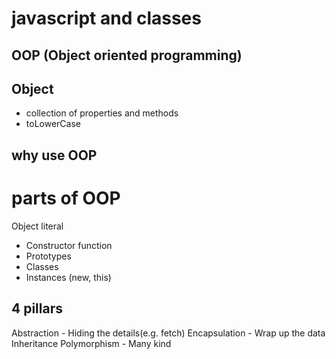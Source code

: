 # javascript and classes

## OOP (Object oriented programming)

## Object
- collection of properties and methods
- toLowerCase 

## why use OOP 

# parts of OOP
Object literal 

- Constructor function
- Prototypes
- Classes 
- Instances (new, this)

## 4 pillars
Abstraction - Hiding the details(e.g. fetch)
Encapsulation - Wrap up the data 
Inheritance 
Polymorphism - Many kind